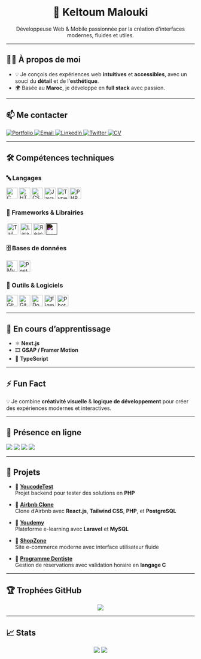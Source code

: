 <h1 align="center">👋 Keltoum Malouki</h1>

<p align="center">Développeuse Web & Mobile passionnée par la création d’interfaces modernes, fluides et utiles.</p>

---

## 🧑‍💻 À propos de moi

- 💡 Je conçois des expériences web **intuitives** et **accessibles**, avec un souci du **détail** et de l’**esthétique**.
- 🌍 Basée au **Maroc**, je développe en **full stack** avec passion.

---

## 📫 Me contacter

<p align="left">
  <a href="https://portfolio-seven-orcin-36.vercel.app/" target="_blank">
    <img src="https://img.shields.io/badge/Portfolio-000?style=for-the-badge&logo=vercel&logoColor=white" alt="Portfolio" />
  </a>
  <a href="mailto:keltoummalouki@gmail.com" target="_blank">
    <img src="https://img.shields.io/badge/Gmail-EA4335?style=for-the-badge&logo=gmail&logoColor=white" alt="Email" />
  </a>
  <a href="https://www.linkedin.com/in/keltoum-malouki-79a28029a/" target="_blank">
    <img src="https://img.shields.io/badge/LinkedIn-0077B5?style=for-the-badge&logo=linkedin&logoColor=white" alt="LinkedIn" />
  </a>
  <a href="https://twitter.com/keltoummalouki" target="_blank">
    <img src="https://img.shields.io/badge/Twitter-1DA1F2?style=for-the-badge&logo=twitter&logoColor=white" alt="Twitter" />
  </a>
  <a href="http://github.com/Keltoummalouki/Keltoummalouki/blob/main/Keltoum%20Malouki%20CV%20Version%20Fr.pdf" target="_blank">
    <img src="https://img.shields.io/badge/Télécharger%20mon%20CV-0A66C2?style=for-the-badge&logo=readme&logoColor=white" alt="CV" />
  </a>
</p>

---

## 🛠️ Compétences techniques

### 🔤 Langages
<p>
  <img src="https://cdn.jsdelivr.net/gh/devicons/devicon/icons/c/c-original.svg" width="30" alt="C" />
  <img src="https://cdn.jsdelivr.net/gh/devicons/devicon/icons/html5/html5-original.svg" width="30" alt="HTML" />
  <img src="https://cdn.jsdelivr.net/gh/devicons/devicon/icons/css3/css3-original.svg" width="30" alt="CSS" />
  <img src="https://cdn.jsdelivr.net/gh/devicons/devicon/icons/javascript/javascript-original.svg" width="30" alt="JavaScript" />
  <img src="https://cdn.jsdelivr.net/gh/devicons/devicon/icons/typescript/typescript-original.svg" width="30" alt="TypeScript" />
  <img src="https://cdn.jsdelivr.net/gh/devicons/devicon/icons/php/php-original.svg" width="30" alt="PHP" />
</p>

### 🧩 Frameworks & Librairies
<p>
  <img src="https://cdn.jsdelivr.net/gh/devicons/devicon/icons/tailwindcss/tailwindcss-plain.svg" width="30" alt="TailwindCSS" style="background-color:white; border-radius:6px; padding:2px;" />
  <img src="https://cdn.jsdelivr.net/gh/devicons/devicon/icons/laravel/laravel-plain.svg" width="30" alt="Laravel" />
  <img src="https://cdn.jsdelivr.net/gh/devicons/devicon/icons/react/react-original.svg" width="30" alt="React" />
  <img src="https://cdn.jsdelivr.net/gh/devicons/devicon/icons/nextjs/nextjs-line.svg" width="30" alt="Next.js" style="filter: invert(1);" />
</p>

### 🗄️ Bases de données
<p>
  <img src="https://cdn.jsdelivr.net/gh/devicons/devicon/icons/mysql/mysql-original.svg" width="30" alt="MySQL" />
  <img src="https://cdn.jsdelivr.net/gh/devicons/devicon/icons/postgresql/postgresql-original.svg" width="30" alt="PostgreSQL" />
</p>

### 🧰 Outils & Logiciels
<p>
  <img src="https://cdn.jsdelivr.net/gh/devicons/devicon/icons/git/git-original.svg" width="30" alt="Git" />
  <img src="https://cdn.jsdelivr.net/gh/devicons/devicon/icons/github/github-original.svg" width="30" alt="GitHub" />
  <img src="https://cdn.jsdelivr.net/gh/devicons/devicon/icons/docker/docker-original.svg" width="30" alt="Docker" />
  <img src="https://cdn.jsdelivr.net/gh/devicons/devicon/icons/figma/figma-original.svg" width="30" alt="Figma" />
  <img src="https://cdn.jsdelivr.net/gh/devicons/devicon/icons/photoshop/photoshop-plain.svg" width="30" alt="Photoshop" />
</p>

---

## 🌱 En cours d’apprentissage

- ⚛️ **Next.js**
- 🎞️ **GSAP / Framer Motion**
- 🧩 **TypeScript**

---

## ⚡ Fun Fact
💡 Je combine **créativité visuelle** & **logique de développement** pour créer des expériences modernes et interactives.

---

## 🔗 Présence en ligne

<p>
  <a href="https://instagram.com/keltoummalouki"><img src="https://img.shields.io/badge/Instagram-E4405F?logo=instagram&logoColor=white" /></a>
  <a href="https://dev.to/keltoummalouki"><img src="https://img.shields.io/badge/Dev.to-000000?logo=dev.to&logoColor=white" /></a>
  <a href="https://stackoverflow.com/users/23517421"><img src="https://img.shields.io/badge/StackOverflow-FE7A16?logo=stackoverflow&logoColor=white" /></a>
  <a href="https://www.hackerrank.com/keltoummalouki91"><img src="https://img.shields.io/badge/HackerRank-2EC866?logo=hackerrank&logoColor=white" /></a>
</p>

---

## 📁 Projets

- 🔹 **[YoucodeTest](https://github.com/Keltoummalouki/Tests_Acceptation_Youcode)**  
  Projet backend pour tester des solutions en **PHP**

- 🔹 **[Airbnb Clone](https://github.com/Aboussebaba-Othman/Airbnb)**  
  Clone d’Airbnb avec **React.js**, **Tailwind CSS**, **PHP**, et **PostgreSQL**

- 🔹 **[Youdemy](https://github.com/Keltoummalouki/Youdemy)**  
  Plateforme e-learning avec **Laravel** et **MySQL**

- 🔹 **[ShopZone](https://github.com/Keltoummalouki/ShopZone)**  
  Site e-commerce moderne avec interface utilisateur fluide

- 🔹 **[Programme Dentiste](https://github.com/Keltoummalouki/Projet-Fin-Sas-Youcode)**  
  Gestion de réservations avec validation horaire en **langage C**

---

## 🏆 Trophées GitHub

<p align="center">
  <img src="https://github-profile-trophy.vercel.app/?username=keltoummalouki&theme=gruvbox&no-frame=true&margin-w=15" />
</p>

---

## 📈 Stats

<p align="center">
  <img src="https://komarev.com/ghpvc/?username=keltoummalouki&label=Vues%20du%20profil&color=0e75b6&style=flat" />
  <img src="https://img.shields.io/twitter/follow/keltoummalouki?style=social" />
</p>
